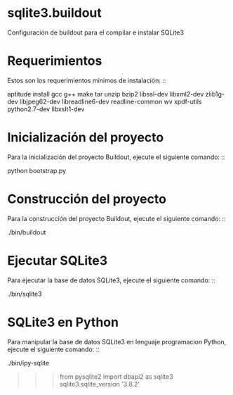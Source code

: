 sqlite3.buildout
================

Configuración de buildout para el compilar e instalar SQLite3

Requerimientos
==============

Estos son los requerimientos mínimos de instalación: ::

  aptitude install gcc g++ make tar unzip bzip2 libssl-dev libxml2-dev zlib1g-dev libjpeg62-dev libreadline6-dev readline-common wv xpdf-utils python2.7-dev libxslt1-dev

Inicialización del proyecto
===========================

Para la inicialización del proyecto Buildout, ejecute el siguiente comando: ::

  python bootstrap.py

Construcción del proyecto
=========================

Para la construcción del proyecto Buildout, ejecute el siguiente comando: ::

  ./bin/buildout

Ejecutar SQLite3
================

Para ejecutar la base de datos SQLite3, ejecute el siguiente comando: ::

  ./bin/sqlite3

SQLite3 en Python
=================

Para manipular la base de datos SQLite3 en lenguaje programacion Python, ejecute el siguiente comando: ::

  ./bin/ipy-sqlite
  >>> from pysqlite2 import dbapi2 as sqlite3
  >>> sqlite3.sqlite_version
  '3.8.2'

